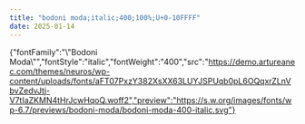 ```yaml
---
title: "bodoni moda;italic;400;100%;U+0-10FFFF"
date: 2025-01-14
---
```


{"fontFamily":"\\"Bodoni Moda\\"","fontStyle":"italic","fontWeight":"400","src":"https://demo.artureanec.com/themes/neuros/wp-content/uploads/fonts/aFT07PxzY382XsXX63LUYJSPUqb0pL6OQqxrZLnVbvZedvJtj-V7tIaZKMN4tHrJcwHqoQ.woff2","preview":"https://s.w.org/images/fonts/wp-6.7/previews/bodoni-moda/bodoni-moda-400-italic.svg"}
